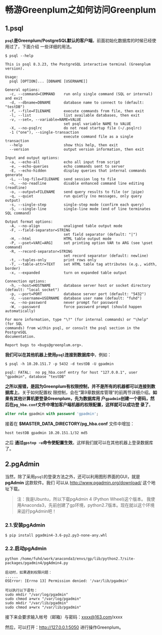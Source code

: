 畅游Greenplum之如何访问Greenplum
================================================================================
## 1.psql
**`psql`是Greenplum/PostgreSQL默认的客户端**，前面初始化数据库的时候已经使用过了，下面介绍
一些详细的用法。
```shell
$ psql --help
```
```
This is psql 8.3.23, the PostgreSQL interactive terminal (Greenplum version).

Usage:
  psql [OPTION]... [DBNAME [USERNAME]]

General options:
  -c, --command=COMMAND    run only single command (SQL or internal) and exit
  -d, --dbname=DBNAME      database name to connect to (default: "testDB")
  -f, --file=FILENAME      execute commands from file, then exit
  -l, --list               list available databases, then exit
  -v, --set=, --variable=NAME=VALUE
                           set psql variable NAME to VALUE
  -X, --no-psqlrc          do not read startup file (~/.psqlrc)
  -1 ("one"), --single-transaction
                           execute command file as a single transaction
  --help                   show this help, then exit
  --version                output version information, then exit

Input and output options:
  -a, --echo-all           echo all input from script
  -e, --echo-queries       echo commands sent to server
  -E, --echo-hidden        display queries that internal commands generate
  -L, --log-file=FILENAME  send session log to file
  -n, --no-readline        disable enhanced command line editing (readline)
  -o, --output=FILENAME    send query results to file (or |pipe)
  -q, --quiet              run quietly (no messages, only query output)
  -s, --single-step        single-step mode (confirm each query)
  -S, --single-line        single-line mode (end of line terminates SQL command)

Output format options:
  -A, --no-align           unaligned table output mode
  -F, --field-separator=STRING
                           set field separator (default: "|")
  -H, --html               HTML table output mode
  -P, --pset=VAR[=ARG]     set printing option VAR to ARG (see \pset command)
  -R, --record-separator=STRING
                           set record separator (default: newline)
  -t, --tuples-only        print rows only
  -T, --table-attr=TEXT    set HTML table tag attributes (e.g., width, border)
  -x, --expanded           turn on expanded table output

Connection options:
  -h, --host=HOSTNAME      database server host or socket directory (default: "local socket")
  -p, --port=PORT          database server port (default: "5432")
  -U, --username=USERNAME  database user name (default: "fuhd")
  -w, --no-password        never prompt for password
  -W, --password           force password prompt (should happen automatically)

For more information, type "\?" (for internal commands) or "\help" (for SQL
commands) from within psql, or consult the psql section in the PostgreSQL
documentation.

Report bugs to <bugs@greenplum.org>.
```
**我们可以在其他机器上使用`psql`连接到数据库中**，例如：
```shell
$ psql -h 10.20.151.7 -p 5432 -d testDB -U gpadmin
```
```
psql: FATAL:  no pg_hba.conf entry for host "127.0.0.1", user "gpadmin", database "testDB"
```
**之所以报错，是因为Greenplum有权限控制，并不是所有的机器都可以连接到数据库上**。关于如何配置权
限控制，会在“第9章数据库管理”的前两节详细介绍。**如果有其他计算机要登录Greenplum，先为数据库用
户`gpadmin`创建一个密码，然后在`pg_hba.conf`文件中增加客户端机器的权限配置，这样就可以成功登
录了**。
```sql
alter role gpadmin with password 'gpadmin';
```
接着在 **$MASTER_DATA_DIRECTORY/pg_hba.conf** 文件中增加：
```
host testDB gpadmin 10.20.151.1/32 md5
```
之后 **通过`gpstop -u`命令使配置生效**。这样我们就可以在其他机器上登录数据库了。

## 2.pgAdmin
当然，除了采用`psql`的登录方法之外，还可以利用图形界面的GUI，就是 **pgAdmin** 这款软件。我们
可以从 http://www.pgadmin.org/download/ 这个地址下载。
> 注：我是Ubuntu，所以下载pgAdmin 4 (Python Wheel)这个版本。
> 我使用Anaconda3，先前创建了gp环境，python2.7版本。现在就以这个环境来运行pgAdmin吧！

### 2.1.安装pgAdmin
```shell
$ pip install pgadmin4-3.6-py2.py3-none-any.whl
```

### 2.2.启动pgAdmin
```shell
python /home/fuhd/work/anaconda3/envs/gp/lib/python2.7/site-packages/pgadmin4/pgAdmin4.py
```
```
启动时，如果遇到权限问题：
......
OSError: [Errno 13] Permission denied: '/var/lib/pgadmin'

可以执行以下语句：
sudo mkdir "/var/log/pgadmin"
sudo chmod a+wrx "/var/log/pgadmin"
sudo mkdir "/var/lib/pgadmin"
sudo chmod a+wrx "/var/lib/pgadmin"
```
接下来会要求输入帐号（邮箱）与密码：xxxx@163.com/xxxx

然后，可以打开：http://127.0.0.1:5050 进行操作Greenplum。 
